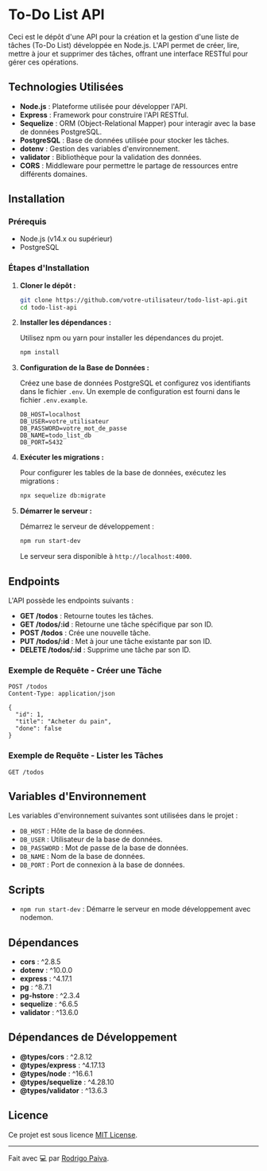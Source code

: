 # To-Do List API

Ceci est le dépôt d'une API pour la création et la gestion d'une liste de tâches (To-Do List) développée en Node.js. L'API permet de créer, lire, mettre à jour et supprimer des tâches, offrant une interface RESTful pour gérer ces opérations.

## Technologies Utilisées

- **Node.js** : Plateforme utilisée pour développer l'API.
- **Express** : Framework pour construire l'API RESTful.
- **Sequelize** : ORM (Object-Relational Mapper) pour interagir avec la base de données PostgreSQL.
- **PostgreSQL** : Base de données utilisée pour stocker les tâches.
- **dotenv** : Gestion des variables d'environnement.
- **validator** : Bibliothèque pour la validation des données.
- **CORS** : Middleware pour permettre le partage de ressources entre différents domaines.

## Installation

### Prérequis

- Node.js (v14.x ou supérieur)
- PostgreSQL

### Étapes d'Installation

1. **Cloner le dépôt :**

   ```bash
   git clone https://github.com/votre-utilisateur/todo-list-api.git
   cd todo-list-api
   ```

2. **Installer les dépendances :**

   Utilisez npm ou yarn pour installer les dépendances du projet.

   ```bash
   npm install
   ```

3. **Configuration de la Base de Données :**

   Créez une base de données PostgreSQL et configurez vos identifiants dans le fichier `.env`. Un exemple de configuration est fourni dans le fichier `.env.example`.

   ```env
   DB_HOST=localhost
   DB_USER=votre_utilisateur
   DB_PASSWORD=votre_mot_de_passe
   DB_NAME=todo_list_db
   DB_PORT=5432
   ```

4. **Exécuter les migrations :**

   Pour configurer les tables de la base de données, exécutez les migrations :

   ```bash
   npx sequelize db:migrate
   ```

5. **Démarrer le serveur :**

   Démarrez le serveur de développement :

   ```bash
   npm run start-dev
   ```

   Le serveur sera disponible à `http://localhost:4000`.

## Endpoints

L'API possède les endpoints suivants :

- **GET /todos** : Retourne toutes les tâches.
- **GET /todos/:id** : Retourne une tâche spécifique par son ID.
- **POST /todos** : Crée une nouvelle tâche.
- **PUT /todos/:id** : Met à jour une tâche existante par son ID.
- **DELETE /todos/:id** : Supprime une tâche par son ID.

### Exemple de Requête - Créer une Tâche

```http
POST /todos
Content-Type: application/json

{
  "id": 1,
  "title": "Acheter du pain",
  "done": false
}
```

### Exemple de Requête - Lister les Tâches

```http
GET /todos
```

## Variables d'Environnement

Les variables d'environnement suivantes sont utilisées dans le projet :

- `DB_HOST` : Hôte de la base de données.
- `DB_USER` : Utilisateur de la base de données.
- `DB_PASSWORD` : Mot de passe de la base de données.
- `DB_NAME` : Nom de la base de données.
- `DB_PORT` : Port de connexion à la base de données.

## Scripts

- `npm run start-dev` : Démarre le serveur en mode développement avec nodemon.

## Dépendances

- **cors** : ^2.8.5
- **dotenv** : ^10.0.0
- **express** : ^4.17.1
- **pg** : ^8.7.1
- **pg-hstore** : ^2.3.4
- **sequelize** : ^6.6.5
- **validator** : ^13.6.0

## Dépendances de Développement

- **@types/cors** : ^2.8.12
- **@types/express** : ^4.17.13
- **@types/node** : ^16.6.1
- **@types/sequelize** : ^4.28.10
- **@types/validator** : ^13.6.3

## Licence

Ce projet est sous licence [MIT License](./LICENSE).

---

Fait avec 💻 par [Rodrigo Paiva](https://github.com/rodrigonpaiva).
